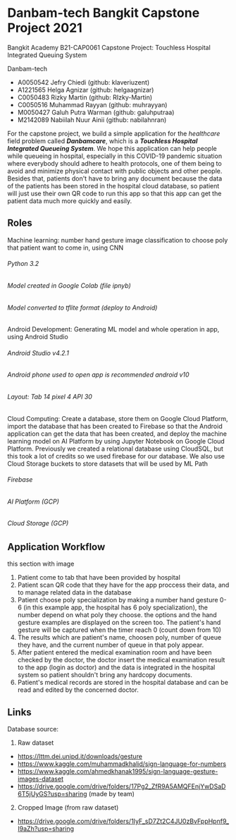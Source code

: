 # Danbam-tech Bangkit Capstone Project 2021

Bangkit Academy B21-CAP0061 Capstone Project: Touchless Hospital Integrated Queuing System 

Danbam-tech
- A0050542 Jefry Chiedi (github: klaveriuzent)
- A1221565 Helga Agnizar (github: helgaagnizar)
- C0050483 Rizky Martin (github: RIzky-Martin)
- C0050516 Muhammad Rayyan (github: muhrayyan)
- M0050427 Galuh Putra Warman (github: galuhputraa)
- M2142089 Nabiilah Nuur Ainii (github: nabilahnran)

For the capstone project, we build a simple application for the _healthcare_ field problem called ***Danbamcare***, which is a
***Touchless Hospital Integrated Queueing System***.
We hope this application can help people while queueing in hospital, especially in this COVID-19 pandemic situation where everybody should adhere to health protocols, one of them being to avoid and minimize physical contact with public objects and other people.
Besides that, patients don't have to bring any document because the data of the patients has been stored in the hospital cloud database, so patient will just use their own QR code to run this app so that this app can get the patient data much more quickly and easily.

## Roles
Machine learning: number hand gesture image classification to choose poly that patient want to come in, using CNN
###### Python 3.2
###### Model created in Google Colab (file ipnyb)
###### Model converted to tflite format (deploy to Android)

Android Development: Generating ML model and whole operation in app, using Android Studio
###### Android Studio v4.2.1
###### Android phone used to open app is recommended android v10
###### Layout: Tab 14 pixel 4 API 30

Cloud Computing: Create a database, store them on Google Cloud Platform, import the database that has been created to Firebase so that the Android application can get the data that has been created, and deploy the machine learning model on AI Platform by using Jupyter Notebook on Google Cloud Platform. Previously we created a relational database using CloudSQL, but this took a lot of credits so we used firebase for our database. We also use Cloud Storage buckets to store datasets that will be used by ML Path
###### Firebase
###### AI Platform (GCP)
###### Cloud Storage (GCP)


## Application Workflow
this section with image

1. Patient come to tab that have been provided by hospital
2. Patient scan QR code that they have for the app proccess their data, and to manage related data in the database
3. Patient choose poly specialization by making a number hand gesture 0-6 (in this example app, the hospital has 6 poly specialization), the number depend on what poly they choose. the options and the hand gesture examples are displayed on the screen too. The patient's hand gesture will be captured when the timer reach 0 (count down from 10)
4. The results which are patient's name, choosen poly, number of queue they have, and the current number of queue in that poly appear.
5. After patient entered the medical examination room and have been checked by the doctor, the doctor insert the medical examination result to the app (login as doctor) and the data is integrated in the hospital system so patient shouldn't bring any hardcopy documents.
6. Patient's medical records are stored in the hospital database and can be read and edited by the concerned doctor.

## Links

Database source:
1. Raw dataset
- https://lttm.dei.unipd.it/downloads/gesture 
- https://www.kaggle.com/muhammadkhalid/sign-language-for-numbers
- https://www.kaggle.com/ahmedkhanak1995/sign-language-gesture-images-dataset
- https://drive.google.com/drive/folders/17Pg2_ZfR9A5AMQFEnjYwDSaD6T5jUyGS?usp=sharing (made by team)
2. Cropped Image (from raw dataset)
- https://drive.google.com/drive/folders/1IyF_sD7Zt2C4JU0zBvFppHpnf9_I9aZh?usp=sharing 

